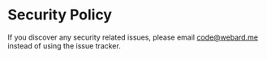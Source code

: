 # Security Policy

If you discover any security related issues, please email code@webard.me instead of using the issue tracker.
